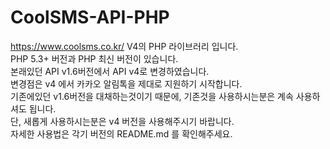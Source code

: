 # CoolSMS-API-PHP
https://www.coolsms.co.kr/ V4의 PHP 라이브러리 입니다.  
PHP 5.3+ 버전과 PHP 최신 버전이 있습니다.  
본래있던 API v1.6버전에서 API v4로 변경하였습니다.  
변경점은 v4 에서 카카오 알림톡을 제대로 지원하기 시작합니다.  
기존에있던 v1.6버전을 대채하는것이기 때문에, 기존것을 사용하시는분은 계속 사용하셔도 됩니다.  
단, 새롭게 사용하시는분은 v4 버전을 사용해주시기 바랍니다.  
자세한 사용법은 각기 버전의 README.md 를 확인해주세요.  

